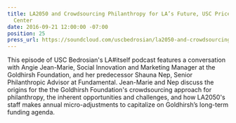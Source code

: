 ```yaml
---
title: LA2050 and Crowdsourcing Philanthropy for LA’s Future, USC Price Bedrosian
  Center
date: 2016-09-21 12:00:00 -07:00
position: 25
press_url: https://soundcloud.com/uscbedrosian/la2050-and-crowdsourcing-philanthropy-for-las-future
---
```


This episode of USC Bedrosian's LA#itself podcast features a conversation with Angie Jean-Marie, Social Innovation and Marketing Manager at the Goldhirsh Foundation, and her predecessor Shauna Nep, Senior Philanthropic Advisor at Fundamental. Jean-Marie and Nep discuss the origins for the the Goldhirsh Foundation's crowdsourcing approach for philanthropy, the inherent opportunities and challenges, and how LA2050's staff makes annual micro-adjustments to capitalize on Goldhirsh’s long-term funding agenda.

